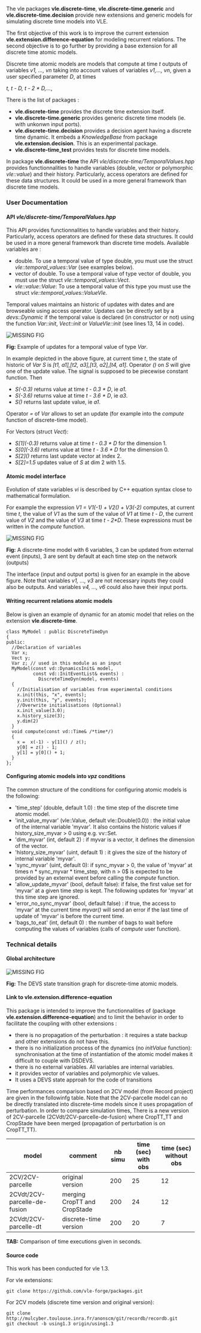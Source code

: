 
The vle packages **vle.discrete-time**, **vle.discrete-time.generic**
and **vle.discrete-time.decision** provide new extensions and generic models
for simulating discrete time models into VLE.

The first objective of this work is to improve the current extension 
**vle.extension.difference-equation** for modeling recurrent relations.
 The second objective is to go further by providing a base extension for all
discrete time atomic models.

Discrete time atomic models are models that compute at time _t_ outputs of
variables _v1, ..., vn_ taking into account values of variables _v1,..., vn_,
given a user specified parameter _D_, at times


_t, t - D, t - 2 * D,..._, 


There is the list of packages :
* **vle.discrete-time** provides the discrete time extension
 itself.
* **vle.discrete-time.generic** provides generic discrete
 time models (ie. with unkonwn input ports).
* **vle.discrete-time.decision** provides a decision agent having
 a discrete time dynamic. It embeds a _KnowledgeBase_ from package
 **vle.extension.decision**. This is an experimental package.
* **vle.discrete-time_test** provides tests for discrete time
models.

In package **vle.discrete-time** the API _vle/discrete-time/TemporalValues.hpp_
provides functionnalities to handle variables 
(double, vector or polymorphic _vle::value_) and their history. Particularly,
access operators are defined for these data structures. It could be
used in a more general framework than discrete time models.

### User Documentation

#### API _vle/discrete-time/TemporalValues.hpp_

This API provides functionnalities to handle variables and their history.
Particularly, access operators are defined for these data structures. It could
be used in a more general framework than discrete time models.
Available variables are :
* double. To use a temporal value of type double, you must use the struct 
  _vle::temporal_values::Var_ (see examples below).
* vector of double. To use a temporal value of type vector of double,
    you must use the struct _vle::temporal_values::Vect_.
* _vle::value::Value_: To use a temporal value of this type
 you must use the struct _vle::temporal_values::ValueVle_.

Temporal values maintains an historic of updates with dates and
are browseable using access operator. Updates can be directly set
by a _devs::Dynamic_ if the temporal value is declared 
(in constructor or not) using the function _Var::init_, 
_Vect::init_ or _ValueVle::init_ (see lines 13, 14 in code).

![MISSING FIG](http://www.vle-project.org/pub/1.3/docs/temporal_values.png)

**Fig:** Example of updates for a temporal value of type _Var_.

In example depicted in the above figure, at current time _t_, the state
of historic of _Var_ _S_ is _[t1, a1],[t2, a3],[t3, a2],[t4, a1]_.
Operator _()_ on _S_ will give one of the update value. The signal is 
supposed to be piecewise constant function. Then 
* _S(-0.3)_ returns value at time _t - 0.3 * D_, ie _a1_.
* _S(-3.6)_ returns value at time _t - 3.6 * D_, ie _a3_.
* _S()_ returns last update value, ie _a1_.

Operator _=_ of _Var_ allows to set an update
(for example into the _compute_ function of discrete-time model).

For Vectors (struct _Vect_):

* _S\[1\](-0.3)_ returns value at time _t - 0.3 * D_ for the
  dimension 1.
* _S\[0\](-3.6)_ returns value at time _t - 3.6 * D_
  for the dimension 0.
* _S\[2\]()_ returns last update vector at index 2.
* _S\[2\]=1.5_ updates value of _S_ at dim 2 with 1.5.


#### Atomic model interface

Evolution of state variables _vi_ is described by C++ equation syntax close to
mathematical formulation.

For example the expression _V1 = V1(-1) + V2() + V3(-2)_ computes, at current
time _t_, the value of _V1_ as the sum of the value of _V1_ at time 
_t - D_, the current value of _V2_ and the value of _V3_ at time 
_t - 2*D_. These expressions must be written in the
_compute_ function.


![MISSING FIG](http://www.vle-project.org/pub/1.3/docs/userInterface.png)

**Fig:** A discrete-time model with 6 variables, 3 can be
updated from external event (inputs), 3 are sent by default at each time step 
on the network (outputs)

The interface (input and output ports) is given for an example in the above 
figure. Note that variables _v1, ..., v3_ are not necessary
inputs they could also be outputs. And variables _v4, ..., v6_ could also
have their input ports.


#### Writing recurrent relations atomic models


Below is given an example of dynamic for an atomic model that relies 
on the extension **vle.discrete-time**.

``` 
class MyModel : public DiscreteTimeDyn
{
public:
  //Declaration of variables
  Var x;
  Vect y;
  Var z; // used in this module as an input
  MyModel(const vd::DynamicsInit& model, 
          const vd::InitEventList& events) :
            DiscreteTimeDyn(model, events)
  {
    //Initialisation of variables from experimental conditions
    x.init(this, "x", events);
    y.init(this, "y", events);
    //Overwrite initialisations (Optionnal)
    x.init_value(3.0);
    x.history_size(3);
    y.dim(2)
  }
  void compute(const vd::Time& /*time*/)
  {
    x =  x(-1) - y[1]() / z();
    y[0] = z() - 1;
    y[1] = y[0]() + 1;
  }
};
```

#### Configuring atomic models into _vpz_ conditions

The common structure of the conditions for configuring atomic models is the
following:

* 'time_step' (double, default 1.0) : the time step of the discrete time
  atomic model.
* 'init_value\_myvar' (vle::Value, default vle::Double(0.0)) :
  the initial value of the internal variable 'myvar'. It also contains
  the historic values if history_size_myvar > 0 using e.g. vv::Set.
* 'dim_myvar' (int, default 2) : if myvar is a vector, it defines
  the dimension of the vector.
* 'history_size_myvar' (uint, default 1) : it gives the size of the
  history of internal variable 'myvar'.
* 'sync_myvar' (uint, default 0): if sync_myvar > 0, the value of
  'myvar' at times n * sync_myvar * time_step, with n > 0$ is
  expected to be provided by an external event before calling the _compute_
  function.
* 'allow_update_myvar' (bool, default false): if false, the first
  value set for 'myvar' at a given time step is kept. The following updates for
  'myvar' at this time step are ignored. 
* 'error_no_sync_myvar' (bool, default false) : if true, the
  access to 'myvar' at the current time _myvar()_ will send an error if the
  last time of update of 'myvar' is before the current time.
* 'bags_to_eat' (int, default 0) : the number of bags to wait before
  computing the values of variables (calls of _compute_ user function).

### Technical details





#### Global architecture


![MISSING FIG](http://www.vle-project.org/pub/1.3/docs/DEVS_states.png)

**Fig:** The DEVS state transition graph  for discrete-time atomic models.

#### Link to **vle.extension.difference-equation**

This package is intended to improve the functionnalities of (package
**vle.extension.difference-equation**) and to limit the behavior 
in order to facilitate the coupling with other extensions :

* there is no propagation of the perturbation : 
  it requires a state backup and other extensions do not have this.
* there is no initialization process of the dynamics (no _initValue_
  function): synchronisation at the time of instantiation of the atomic model
  makes it difficult to couple with DSDEVS. 
* there is no external variables. All variables are internal variables. 
* it provides vector of variables and polymorphic vle values.
* It uses a DEVS state approah for the code of transitions

Time performances comparison based on 2CV model (from Record project) are given
in the followinfg table. Note that the 2CV-parcelle model
can no be directly translated into discrete-time models since
it uses propagation of perturbation. In order to compare simulation times, 
There is a new version of 2CV-parcelle (2CVdt/2CV-parcelle-de-fusion) where 
CropTT_TT and CropStade have been merged (propagation of 
perturbation is on CropTT_TT).  

model                        |  comment                     |  nb simu | time (sec) with obs | time (sec) without obs 
-----------------------------|------------------------------|----------|---------------------|------------------------
2CV/2CV-parcelle             | original version             |  200     | 25                  | 12 
2CVdt/2CV-parcelle-de-fusion | merging CropTT and CropStade |  200     | 24                  | 12 
2CVdt/2CV-parcelle-dt        | discrete-time version        |  200     | 20                  | 7  

**TAB:** Comparison of time executions given in seconds.


#### Source code

This work has been conducted for vle 1.3.

For vle extensions:

```
git clone https://github.com/vle-forge/packages.git
```

For 2CV models (discrete time version and original version):

```
git clone http://mulcyber.toulouse.inra.fr/anonscm/git/recordb/recordb.git
git checkout -b using1.3 origin/using1.3
```

